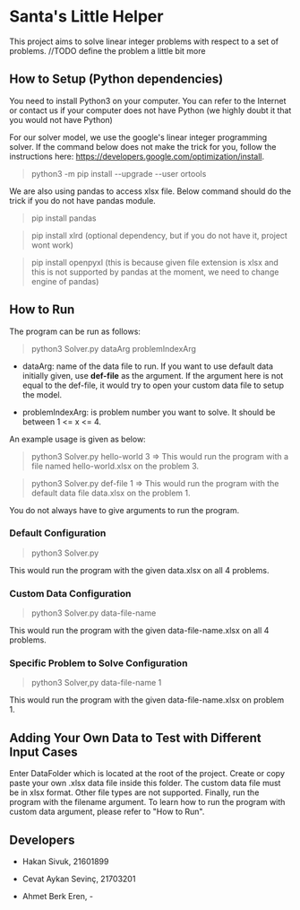 # Santa's Little Helper

  

This project aims to solve linear integer problems with respect to a set of problems. //TODO define the problem a little bit more

  

## How to Setup (Python dependencies)

  

You need to install Python3 on your computer. You can refer to the Internet or contact us if your computer does not have Python (we highly doubt it that you would not have Python)

  

For our solver model, we use the google's linear integer programming solver. If the command below does not make the trick for you, follow the instructions here: https://developers.google.com/optimization/install.

  

> python3 -m pip install --upgrade --user ortools

  

We are also using pandas to access xlsx file. Below command should do the trick if you do not have pandas module.

  

> pip install pandas

> pip install xlrd (optional dependency, but if you do not have it, project wont work)

> pip install openpyxl (this is because given file extension is xlsx and this is not supported by pandas at the moment, we need to change engine of pandas)

  

## How to Run

  

The program can be run as follows:

  

> python3 Solver.py dataArg problemIndexArg

  

* dataArg: name of the data file to run. If you want to use default data initially given, use **def-file** as the argument. If the argument here is not equal to the def-file, it would try to open your custom data file to setup the model.

* problemIndexArg: is problem number you want to solve. It should be between 1 <= x <= 4.

An example usage is given as below:

> python3 Solver.py hello-world 3
> => This would run the program with a file named hello-world.xlsx on the problem 3.

> python3 Solver.py def-file 1
> => This would run the program with the default data file data.xlsx on the problem 1.

  

You do not always have to give arguments to run the program.

  

### Default Configuration

  

> python3 Solver.py

  

This would run the program with the given data.xlsx on all 4 problems.

  

### Custom Data Configuration

  

> python3 Solver.py data-file-name

  

This would run the program with the given data-file-name.xlsx on all 4 problems.

  

### Specific Problem to Solve Configuration

  

> python3 Solver,py data-file-name 1

  

This would run the program with the given data-file-name.xlsx on problem 1.

  

## Adding Your Own Data to Test with Different Input Cases

  

Enter DataFolder which is located at the root of the project. Create or copy paste your own .xlsx data file inside this folder. The custom data file must be in xlsx format. Other file types are not supported. Finally, run the program with the filename argument. To learn how to run the program with custom data argument, please refer to "How to Run".

  

## Developers

  

- Hakan Sivuk, 21601899

- Cevat Aykan Sevinç, 21703201

- Ahmet Berk Eren, -
